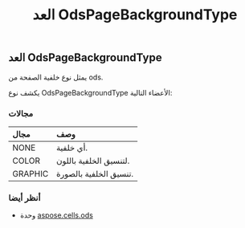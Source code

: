 ﻿---
title: العد OdsPageBackgroundType
second_title: Aspose.Cells for Python via .NET API المراجع
description:
type: docs
weight: 80
url: /ar/python-net/aspose.cells.ods/odspagebackgroundtype/
is_root: false
---
##  العد OdsPageBackgroundType
يمثل نوع خلفية الصفحة من ods.



يكشف نوع OdsPageBackgroundType الأعضاء التالية:

###  مجالات
| مجال| وصف|
| :- | :- |
| NONE | أي خلفية.|
| COLOR | لتنسيق الخلفية باللون.|
| GRAPHIC | تنسيق الخلفية بالصورة.|



###  أنظر أيضا
* وحدة [aspose.cells.ods](..)
